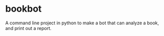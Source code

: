 # bookbot
A command line project in python to make a bot that can analyze a book, and print out a report.